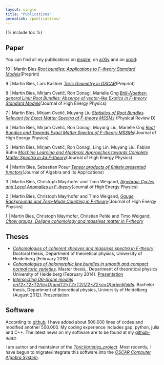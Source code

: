 ```yaml
---
layout: single
title: "Publications"
permalink: /publications/
---
```


{% include toc %}



## Paper

You can find all my publications on [inspire](https://inspirehep.net/author/profile/M.Bies.1), on [arXiv](https://arxiv.org/search/?query=Martin+Bies&searchtype=author&abstracts=hide&order=-announced_date_first&size=50) and on [orcid](https://orcid.org/0000-0002-9609-1693):

10 | Martin Bies [*Root bundles: Applications to F-theory Standard Models*](https://arxiv.org/abs/2303.08144)(Preprint)

9 | Martin Bies, Lars Kastner [*Toric Geometry in OSCAR*](https://arxiv.org/abs/2303.08110)(Preprint)

8 | Martin Bies, Mirjam Cvetič, Ron Donagi, Marielle Ong [*Brill-Noether-general Limit Root Bundles: Absence of vector-like Exotics in F-theory Standard Models*](https://link.springer.com/article/10.1007/JHEP11(2022)004)(Journal of High Energy Physics)

7 | Martin Bies, Mirjam Cvetič, Muyang Liu [*Statistics of Root Bundles Relevant for Exact Matter Spectra of F-theory MSSMs*](https://journals.aps.org/prd/abstract/10.1103/PhysRevD.104.L061903) (Physical Review D)

6 | Martin Bies, Mirjam Cvetič, Ron Donagi, Muyang Liu, Marielle Ong [*Root Bundles and Towards Exact Matter Spectra of F-theory MSSMs*](https://link.springer.com/article/10.1007%2FJHEP09%282021%29076)(Journal of High Energy Physics)

5 | Martin Bies, Mirjam Cvetič, Ron Donagi, Ling Lin, Muyang Liu, Fabian Rühle [*Machine Learning and Algebraic Approaches towards Complete Matter Spectra in 4d F-theory*](https://link.springer.com/article/10.1007%2FJHEP01%282021%29196)(Journal of High Energy Physics)

4 | Martin Bies, Sebastian Posur [*Tensor products of finitely presented functors*](https://www.worldscientific.com/doi/abs/10.1142/S0219498822501869)(Journal of Algebra and Its Applications)

3 | Martin Bies, Christoph Mayrhofer and Timo Weigand, [*Algebraic Cycles and Local Anomalies in F-theory*](https://link.springer.com/article/10.1007%2FJHEP11%282017%29100)(Journal of High Energy Physics)

2 | Martin Bies, Christoph Mayrhofer and Timo Weigand, [*Gauge Backgrounds and Zero-Mode Counting in F-theory*](https://link.springer.com/article/10.1007%2FJHEP11%282017%29081)(Journal of High Energy Physics)

1 | Martin Bies, Christoph Mayrhofer, Christian Pehle and Timo Weigand, [*Chow groups, Deligne cohomology and massless matter in F-theory*](https://arxiv.org/abs/1402.5144)


## Theses

* [*Cohomologies of coherent sheaves and massless spectra in F-theory*](https://archiv.ub.uni-heidelberg.de/volltextserver/24045/). Doctoral thesis, Department of theoretical physics, University of Heidelberg (February 2018).
* [*Cohomologies of holomorphic line bundles in smooth and compact normal toric varieties*](/Master_thesis_MartinBies.pdf). Master thesis,, Department of theoretical physics University of Heidelberg (February 2014). [Presentation](/Master_thesis_presentation.pdf)
* [*Intersecting D6-brane models onT2×T2×T2/(σ×Ω)andT2×T2×T2/(Z2×Z2×σ×Ω)orientifolds*](/Bachelor_thesis_MartinBies.pdf). Bachelor thesis, Department of theoretical physics, University of Heidelberg (August 2012). [Presentation](/Bachelor_thesis_presentation.pdf)



## Software

According to [github](https://github.com/), I have added about 500.000 lines of codes and modified another 500.000. My coding experience includes gap, python, julia and C++. The latest news on my software are to be found at my [github-page](https://github.com/herearound).

I am author and maintainer of the [*ToricVarieties_project*](https://github.com/homalg-project/ToricVarieties_project). Most recently, I have begun to migrate/integrate this software into the [*OSCAR Computer Algebra System*](https://github.com/oscar-system/Oscar.jl).
